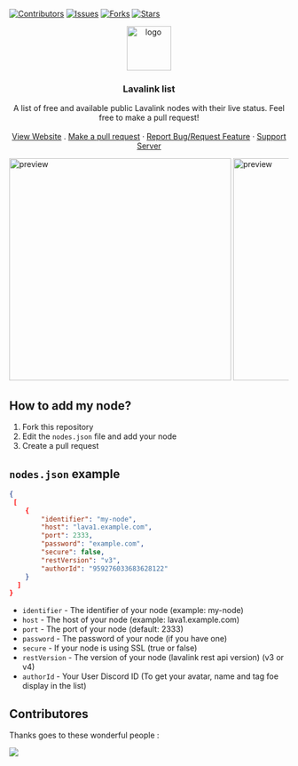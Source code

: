 
[![Contributors][contributors-shield]][contributors-url]
[![Issues][issues-shield]][issues-url]
[![Forks][forks-shield]][forks-url]
[![Stars][stars-shield]][stars-url]

<!-- jumbotron with links -->
<div align="center">
  <a href="https://lavainfo.netlify.app/">
    <img src="https://raw.githubusercontent.com/appujet/lavalink-list/main/assets/logo.png" alt="logo" width="80" height="80">
  </a>
  <h3 align="center">Lavalink list</h3>
  <p align="center">
    A list of free and available public Lavalink nodes with their live status. Feel free to make a pull request!
    <br />
    <br />
    <a href="https://lavainfo.netlify.app/">View Website</a>
    .
    <a href="https://github.com/appujet/lavalink-list/pulls">Make a pull request</a>
    ·
    <a href="https://github.com/appujet/lavalink-list/issues">Report Bug/Request Feature</a>
    ·
    <a href="https://discord.gg/uRJD4XBPes">Support Server</a>
  </p>
</div>

<!-- previews images -->
<div style="overflow-x: auto; white-space: nowrap;">
  <img src="https://raw.githubusercontent.com/appujet/lavalink-list/main/assets/non-ssl.png" alt="preview" width="400">
  <img src="https://raw.githubusercontent.com/appujet/lavalink-list/main/assets/ssl.png" alt="preview" width="400">
  <img src="https://raw.githubusercontent.com/appujet/lavalink-list/main/assets/faq.png" alt="preview" width="400">
</div>

<!-- how to add my node -->
## How to add my node?

1. Fork this repository
2. Edit the `nodes.json` file and add your node
3. Create a pull request
<!-- nodes.json example -->
## `nodes.json` example

```json
{
 [
    {
        "identifier": "my-node",
        "host": "lava1.example.com",
        "port": 2333,
        "password": "example.com",
        "secure": false,
        "restVersion": "v3",
        "authorId": "959276033683628122"
    }
  ]
}
```

- `identifier` - The identifier of your node (example: my-node)
- `host` - The host of your node (example: lava1.example.com)
- `port` - The port of your node (default: 2333)
- `password` - The password of your node (if you have one)
- `secure` - If your node is using SSL (true or false)
- `restVersion` - The version of your node (lavalink rest api version) (v3 or v4)
- `authorId` - Your User Discord ID (To get your avatar, name and tag foe display in the list)

## Contributores

Thanks goes to these wonderful people :

<a href="https://github.com/appujet/lavalink-list/graphs/contributors">
  <img src="https://contrib.rocks/image?repo=ap
pujet/lavalink-list" />
</a>

<!-- links -->
[contributors-shield]: https://img.shields.io/github/contributors/appujet/lavalink-list.svg?style=for-the-badge
[issues-shield]: https://img.shields.io/github/issues/appujet/lavalink-list.svg?style=for-the-badge
[forks-shield]: https://img.shields.io/github/forks/appujet/lavalink-list.svg?style=for-the-badge
[stars-shield]: https://img.shields.io/github/stars/appujet/lavalink-list.svg?style=for-the-badge

[contributors-url]: https://github.com/appujet/lavalink-list/graphs/contributors
[issues-url]:  https://github.com/appujet/lavalink-list/issues
[forks-url]:  https://github.com/appujet/lavalink-list/network/members
[stars-url]:  https://github.com/appujet/lavalink-list/stargazers
